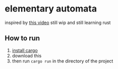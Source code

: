 # elementary automata
inspired by [this video](https://www.youtube.com/watch?v=Ggxt06qSAe4)
still wip and still learning rust

## How to run
1. [install cargo](https://doc.rust-lang.org/cargo/getting-started/installation.html) <br>
1. download this <br>
1. then run `cargo run` in the directory of the project <br>